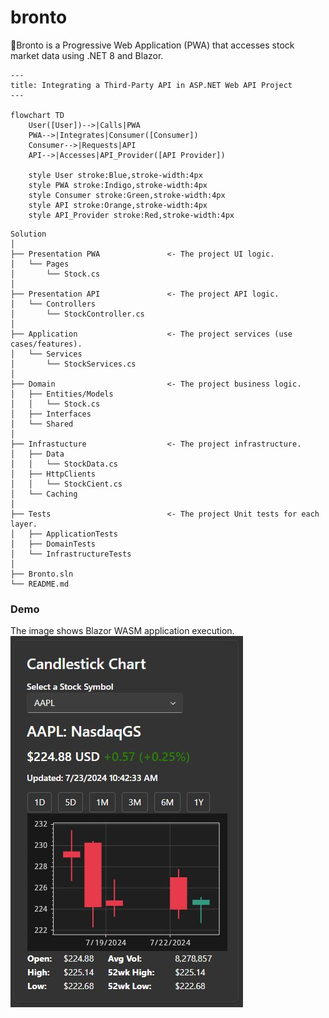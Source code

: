﻿# bronto
:sauropod:Bronto is a Progressive Web Application (PWA) that accesses stock market data using .NET 8 and Blazor.

```mermaid
---
title: Integrating a Third-Party API in ASP.NET Web API Project
---

flowchart TD
    User([User])-->|Calls|PWA
    PWA-->|Integrates|Consumer([Consumer])
    Consumer-->|Requests|API
    API-->|Accesses|API_Provider([API Provider])

    style User stroke:Blue,stroke-width:4px
    style PWA stroke:Indigo,stroke-width:4px
    style Consumer stroke:Green,stroke-width:4px
    style API stroke:Orange,stroke-width:4px
    style API_Provider stroke:Red,stroke-width:4px

```

    Solution
    │     
    ├── Presentation PWA               <- The project UI logic.
    │   └── Pages
    │       └── Stock.cs
    │
    ├── Presentation API               <- The project API logic.
    │   └── Controllers
    │       └── StockController.cs
    │
    ├── Application                    <- The project services (use cases/features).
    │   └── Services
    │       └── StockServices.cs
    │
    ├── Domain                         <- The project business logic.
    │   ├── Entities/Models
    │   │   └── Stock.cs
    │   ├── Interfaces
    │   └── Shared
    │
    ├── Infrastucture                  <- The project infrastructure.
    │   ├── Data
    │   │   └── StockData.cs
    │   ├── HttpClients
    │   │   └── StockCient.cs
    │   └── Caching
    │
    ├── Tests             	           <- The project Unit tests for each layer.
    │   ├── ApplicationTests
    │   ├── DomainTests
    │   └── InfrastructureTests    
    │
    ├── Bronto.sln
    └── README.md

 ### Demo
 The image shows Blazor WASM application execution. 
 ![Blazor WASM Candlestick Image](https://github.com/rdw100/bronto/blob/main/Bronto/Bronto.Stocks.Pwa/wwwroot/img/Candlestick.JPG)
